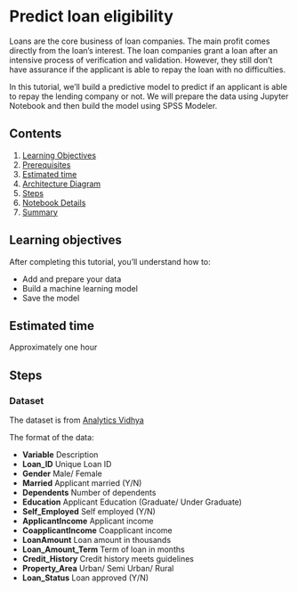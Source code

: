 

# Predict loan eligibility
 
Loans are the core business of loan companies. The main profit comes directly from the loan’s interest. The loan companies grant a loan after an intensive process of verification and validation. However, they still don’t have assurance if the applicant is able to repay the loan with no difficulties.

In this tutorial, we’ll build a predictive model to predict if an applicant is able to repay the lending company or not. We will prepare the data using Jupyter Notebook and then build the model using SPSS Modeler.

## Contents
1. [Learning Objectives](#learning-objectives)
1. [Prerequisites](#Prerequisites)
1. [Estimated time](#Estimated-time)
1. [Architecture Diagram](#Architecture-Diagram)
1. [Steps](#Steps)
1. [Notebook Details](#notebook-details)
1. [Summary](#Summary)

## Learning objectives
After completing this tutorial, you’ll understand how to:

* Add and prepare your data
* Build a machine learning model
* Save the model


## Estimated time
Approximately one hour


## Steps
### Dataset
The dataset is from [Analytics Vidhya](https://datahack.analyticsvidhya.com/contest/practice-problem-loan-prediction-iii/#data_dictionary)

The format of the data:

* **Variable** Description
* **Loan_ID** Unique Loan ID
* **Gender** Male/ Female
* **Married** Applicant married (Y/N)
* **Dependents** Number of dependents
* **Education** Applicant Education (Graduate/ Under Graduate)
* **Self_Employed** Self employed (Y/N)
* **ApplicantIncome** Applicant income
* **CoapplicantIncome** Coapplicant income
* **LoanAmount** Loan amount in thousands
* **Loan_Amount_Term** Term of loan in months
* **Credit_History** Credit history meets guidelines
* **Property_Area** Urban/ Semi Urban/ Rural
* **Loan_Status** Loan approved (Y/N)


